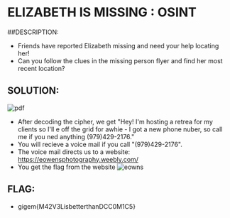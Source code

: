# ELIZABETH IS MISSING : OSINT 

##DESCRIPTION:

* Friends have reported Elizabeth missing and need your help locating her!
* Can you follow the clues in the missing person flyer and find her most recent location?

## SOLUTION:
![pdf](../../assests/pdf.png)



* After decoding the cipher, we get "Hey! I'm hosting a retrea for my clients so I'll e off the grid for awhie - I got a new phone nuber, so call me if you ned anything (979)429-2176."
* You will recieve a voice mail if you call "(979)429-2176". 
* The voice mail directs us to a website: https://eowensphotography.weebly.com/
* You get the flag from the website
![eowns](../../assests/eowen.png)


## FLAG:
* gigem{M42V3LisbetterthanDCC0M1C5}


